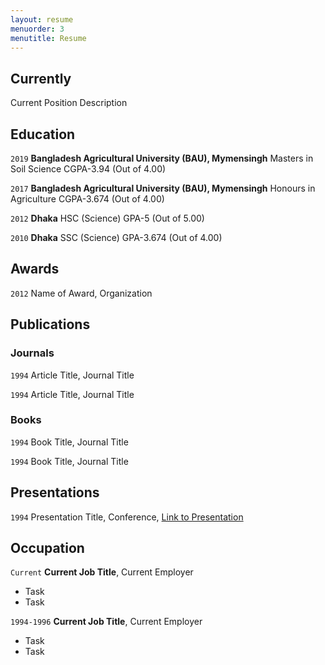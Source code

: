 ```yaml
---
layout: resume
menuorder: 3
menutitle: Resume
---
```

## Currently

Current Position Description

## Education

`2019`
__Bangladesh Agricultural University (BAU), Mymensingh__
Masters in Soil Science
CGPA-3.94 (Out of 4.00)

`2017`
__Bangladesh Agricultural University (BAU), Mymensingh__
Honours in Agriculture
CGPA-3.674 (Out of 4.00)

`2012`
__Dhaka__
HSC (Science)
GPA-5 (Out of 5.00)


`2010`
__Dhaka__
SSC (Science)
GPA-3.674 (Out of 4.00)

## Awards

`2012`
Name of Award, Organization 

## Publications

<!-- A list is also available [online](https://scholar.google.co.uk/citations?user=LTOTl0YAAAAJ) -->

### Journals

`1994`
Article Title, Journal Title

`1994`
Article Title, Journal Title

### Books

`1994`
Book Title, Journal Title

`1994`
Book Title, Journal Title


## Presentations

`1994`
Presentation Title, Conference, <a href="https://MyWebsite.tld/presentation1">Link to Presentation</a>


## Occupation

`Current`
__Current Job Title__, Current Employer 

- Task
- Task

`1994-1996`
__Current Job Title__, Current Employer 

- Task
- Task



<!-- ### Footer

Last updated: May 2013 -->


